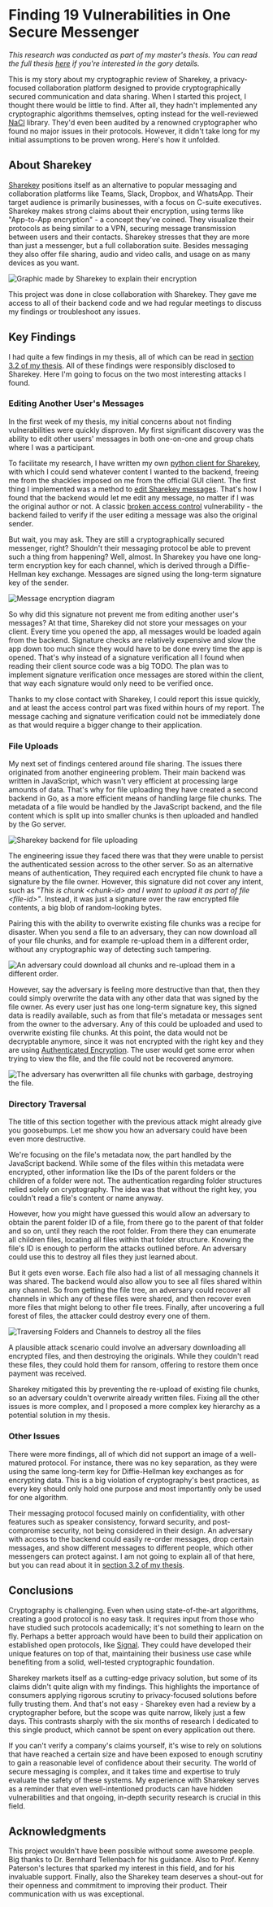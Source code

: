 # Finding 19 Vulnerabilities in One Secure Messenger

_This research was conducted as part of my master's thesis. You can read the full thesis [here](https://github.com/cyber-defence-campus/sharekey-review/blob/master/Pascal-Schaerli_Security-Assessment-of-the-Sharekey-Collaboration-App.pdf) if you're interested in the gory details._

This is my story about my cryptographic review of Sharekey, a privacy-focused collaboration platform designed to provide cryptographically secured communication and data sharing. When I started this project, I thought there would be little to find. After all, they hadn't implemented any cryptographic algorithms themselves, opting instead for the well-reviewed [NaCl](https://github.com/dchest/tweetnacl-js) library. They'd even been audited by a renowned cryptographer who found no major issues in their protocols. However, it didn't take long for my initial assumptions to be proven wrong. Here's how it unfolded.

## About Sharekey

[Sharekey](https://sharekey.com/) positions itself as an alternative to popular messaging and collaboration platforms like Teams, Slack, Dropbox, and WhatsApp. Their target audience is primarily businesses, with a focus on C-suite executives. Sharekey makes strong claims about their encryption, using terms like "App-to-App encryption" - a concept they've coined. They visualize their protocols as being similar to a VPN, securing message transmission between users and their contacts. Sharekey stresses that they are more than just a messenger, but a full collaboration suite. Besides messaging they also offer file sharing, audio and video calls, and usage on as many devices as you want.

![Graphic made by Sharekey to explain their encryption](img/app-to-app.webp)

This project was done in close collaboration with Sharekey. They gave me access to all of their backend code and we had regular meetings to discuss my findings or troubleshoot any issues.


## Key Findings

I had quite a few findings in my thesis, all of which can be read in [section 3.2 of my thesis](https://ethz.ch/content/dam/ethz/special-interest/infk/inst-infsec/appliedcrypto/education/theses/masters-thesis_pascal-schaerli.pdf#section.3.2). All of these findings were responsibly disclosed to Sharekey. Here I'm going to focus on the two most interesting attacks I found.

### Editing Another User's Messages

In the first week of my thesis, my initial concerns about not finding vulnerabilities were quickly disproven. My first significant discovery was the ability to edit other users' messages in both one-on-one and group chats where I was a participant.

To facilitate my research, I have written my own [python client for Sharekey](https://github.com/cyber-defence-campus/sharekey-review/blob/master/client/client.py), with which I could send whatever content I wanted to the backend, freeing me from the shackles imposed on me from the official GUI client. The first thing I implemented was a method to [edit Sharekey messages](https://github.com/cyber-defence-campus/sharekey-review/blob/master/client/client.py#L412-L446). That's how I found that the backend would let me edit any message, no matter if I was the original author or not. A classic [broken access control](https://owasp.org/Top10/A01_2021-Broken_Access_Control/) vulnerability - the backend failed to verify if the user editing a message was also the original sender.

But wait, you may ask. They are still a cryptographically secured messenger, right? Shouldn't their messaging protocol be able to prevent such a thing from happening? Well, almost. In Sharekey you have one long-term encryption key for each channel, which is derived through a Diffie-Hellman key exchange. Messages are signed using the long-term signature key of the sender.

![Message encryption diagram](img/message-encryption-diagram.webp)

So why did this signature not prevent me from editing another user's messages? At that time, Sharekey did not store your messages on your client. Every time you opened the app, all messages would be loaded again from the backend. Signature checks are relatively expensive and slow the app down too much since they would have to be done every time the app is opened. That's why instead of a signature verification all I found when reading their client source code was a big TODO. The plan was to implement signature verification once messages are stored within the client, that way each signature would only need to be verified once.

Thanks to my close contact with Sharekey, I could report this issue quickly, and at least the access control part was fixed within hours of my report. The message caching and signature verification could not be immediately done as that would require a bigger change to their application.

### File Uploads

My next set of findings centered around file sharing. The issues there originated from another engineering problem. Their main backend was written in JavaScript, which wasn't very efficient at processing large amounts of data. That's why for file uploading they have created a second backend in Go, as a more efficient means of handling large file chunks. The metadata of a file would be handled by the JavaScript backend, and the file content which is split up into smaller chunks is then uploaded and handled by the Go server.

![Sharekey backend for file uploading](img/sharekey-backend-for-file-uploading.webp)

The engineering issue they faced there was that they were unable to persist the authenticated session across to the other server. So as an alternative means of authentication, They required each encrypted file chunk to have a signature by the file owner. However, this signature did not cover any intent, such as _"This is chunk &lt;chunk-id&gt; and I want to upload it as part of file &lt;file-id&gt;"_. Instead, it was just a signature over the raw encrypted file contents, a big blob of random-looking bytes. 

Pairing this with the ability to overwrite existing file chunks was a recipe for disaster. When you send a file to an adversary, they can now download all of your file chunks, and for example re-upload them in a different order, without any cryptographic way of detecting such tampering.

![An adversary could download all chunks and re-upload them in a different order.](img/adversary-reorder-chunks.webp)

However, say the adversary is feeling more destructive than that, then they could simply overwrite the data with any other data that was signed by the file owner. As every user just has one long-term signature key, this signed data is readily available, such as from that file's metadata or messages sent from the owner to the adversary. Any of this could be uploaded and used to overwrite existing file chunks. At this point, the data would not be decryptable anymore, since it was not encrypted with the right key and they are using [Authenticated Encryption](https://en.wikipedia.org/wiki/Authenticated_encryption). The user would get some error when trying to view the file, and the file could not be recovered anymore.

![The adversary has overwritten all file chunks with garbage, destroying the file.](img/adversary-destory-chunks.webp)

### Directory Traversal

The title of this section together with the previous attack might already give you goosebumps. Let me show you how an adversary could have been even more destructive.

We're focusing on the file's metadata now, the part handled by the JavaScript backend. While some of the files within this metadata were encrypted, other information like the IDs of the parent folders or the children of a folder were not. The authentication regarding folder structures relied solely on cryptography. The idea was that without the right key, you couldn't read a file's content or name anyway.

However, how you might have guessed this would allow an adversary to obtain the parent folder ID of a file, from there go to the parent of that folder and so on, until they reach the root folder. From there they can enumerate all children files, locating all files within that folder structure. Knowing the file's ID is enough to perform the attacks outlined before. An adversary could use this to destroy all files they just learned about.

But it gets even worse. Each file also had a list of all messaging channels it was shared. The backend would also allow you to see all files shared within any channel. So from getting the file tree, an adversary could recover all channels in which any of these files were shared, and then recover even more files that might belong to other file trees. Finally, after uncovering a full forest of files, the attacker could destroy every one of them.

![Traversing Folders and Channels to destroy all the files](img/path-traversal.webp)

A plausible attack scenario could involve an adversary downloading all encrypted files, and then destroying the originals. While they couldn't read these files, they could hold them for ransom, offering to restore them once payment was received.

Sharekey mitigated this by preventing the re-upload of existing file chunks, so an adversary couldn't overwrite already written files. Fixing all the other issues is more complex, and I proposed a more complex key hierarchy as a potential solution in my thesis.

### Other Issues

There were more findings, all of which did not support an image of a well-matured protocol. For instance, there was no key separation, as they were using the same long-term key for Diffie-Hellman key exchanges as for encrypting data. This is a big violation of cryptography's best practices, as every key should only hold one purpose and most importantly only be used for one algorithm.

Their messaging protocol focused mainly on confidentiality, with other features such as speaker consistency, forward security, and post-compromise security, not being considered in their design. An adversary with access to the backend could easily re-order messages, drop certain messages, and show different messages to different people, which other messengers can protect against. I am not going to explain all of that here, but you can read about it in [section 3.2 of my thesis](https://ethz.ch/content/dam/ethz/special-interest/infk/inst-infsec/appliedcrypto/education/theses/masters-thesis_pascal-schaerli.pdf#section.3.2).

## Conclusions

Cryptography is challenging. Even when using state-of-the-art algorithms, creating a good protocol is no easy task. It requires input from those who have studied such protocols academically; it's not something to learn on the fly. Perhaps a better approach would have been to build their application on established open protocols, like [Signal](https://github.com/signalapp/libsignal). They could have developed their unique features on top of that, maintaining their business use case while benefiting from a solid, well-tested cryptographic foundation.

Sharekey markets itself as a cutting-edge privacy solution, but some of its claims didn't quite align with my findings. This highlights the importance of consumers applying rigorous scrutiny to privacy-focused solutions before fully trusting them. And that's not easy - Sharekey even had a review by a cryptographer before, but the scope was quite narrow, likely just a few days. This contrasts sharply with the six months of research I dedicated to this single product, which cannot be spent on every application out there.

If you can't verify a company's claims yourself, it's wise to rely on solutions that have reached a certain size and have been exposed to enough scrutiny to gain a reasonable level of confidence about their security. The world of secure messaging is complex, and it takes time and expertise to truly evaluate the safety of these systems. My experience with Sharekey serves as a reminder that even well-intentioned products can have hidden vulnerabilities and that ongoing, in-depth security research is crucial in this field.

## Acknowledgments

This project wouldn't have been possible without some awesome people. Big thanks to Dr. Bernhard Tellenbach for his guidance. Also to Prof. Kenny Paterson's lectures that sparked my interest in this field, and for his invaluable support. Finally, also the Sharekey team deserves a shout-out for their openness and commitment to improving their product. Their communication with us was exceptional.
